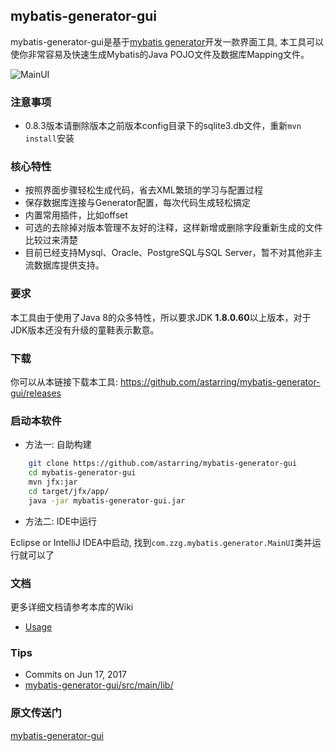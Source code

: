 ## mybatis-generator-gui

mybatis-generator-gui是基于[mybatis generator](http://www.mybatis.org/generator/index.html)开发一款界面工具, 本工具可以使你非常容易及快速生成Mybatis的Java POJO文件及数据库Mapping文件。

![MainUI](https://www.wailian.work/images/2019/02/28/mybatis-generator-gui-min-min.png)

### 注意事项
* 0.8.3版本请删除版本之前版本config目录下的sqlite3.db文件，重新`mvn install`安装

### 核心特性
* 按照界面步骤轻松生成代码，省去XML繁琐的学习与配置过程
* 保存数据库连接与Generator配置，每次代码生成轻松搞定
* 内置常用插件，比如offset
* 可选的去除掉对版本管理不友好的注释，这样新增或删除字段重新生成的文件比较过来清楚
* 目前已经支持Mysql、Oracle、PostgreSQL与SQL Server，暂不对其他非主流数据库提供支持。

### 要求
本工具由于使用了Java 8的众多特性，所以要求JDK <strong>1.8.0.60</strong>以上版本，对于JDK版本还没有升级的童鞋表示歉意。

### 下载
你可以从本链接下载本工具: https://github.com/astarring/mybatis-generator-gui/releases

### 启动本软件
* 方法一: 自助构建
```bash
    git clone https://github.com/astarring/mybatis-generator-gui
    cd mybatis-generator-gui
    mvn jfx:jar
    cd target/jfx/app/
    java -jar mybatis-generator-gui.jar
```

* 方法二: IDE中运行

Eclipse or IntelliJ IDEA中启动, 找到```com.zzg.mybatis.generator.MainUI```类并运行就可以了

### 文档
更多详细文档请参考本库的Wiki
* [Usage](https://github.com/astarring/mybatis-generator-gui/wiki/Usage-Guide)


### Tips
- Commits on Jun 17, 2017
- [mybatis-generator-gui/src/main/lib/](https://github.com/astarring/mybatis-generator-gui/tree/master/src/main/lib)

### 原文传送门
[mybatis-generator-gui](https://github.com/astarring/mybatis-generator-gui)
